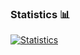 ### Statistics 📊
[![Statistics](https://github-readme-stats.vercel.app/api?username=x0rose&show_icons=true&icon_color=805AD5&text_color=666666&bg_color=ffffff00&hide_title=true&include_all_commits=true&count_private=true&hide_border=true&hide=contribs)](https://github.com/x0rose)
